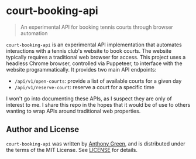 # court-booking-api
> An experimental API for booking tennis courts through browser automation

`court-booking-api` is an experimental API implementation that
automates interactions with a tennis club's website to book
courts. The website typically requires a traditional web browser for
access. This project uses a headless Chrome browser, controlled via
Puppeteer, to interface with the website programmatically. It provides
two main API endpoints:

* `/api/v1/open-courts`: provide a list of available courts for a given day
* `/api/v1/reserve-court`: reserve a court for a specific time

I won't go into documenting these APIs, as I suspect they are only of
interest to me.  I share this repo in the hopes that it would be of
use to others wanting to wrap APIs around traditional web properties.

## Author and License

`court-booking-api` was written by [Anthony
Green](https://github.com/atgreen), and is distributed under the terms
of the MIT License.  See
[LICENSE](https://raw.githubusercontent.com/atgreen/green-orb/main/LICENSE)
for details.
